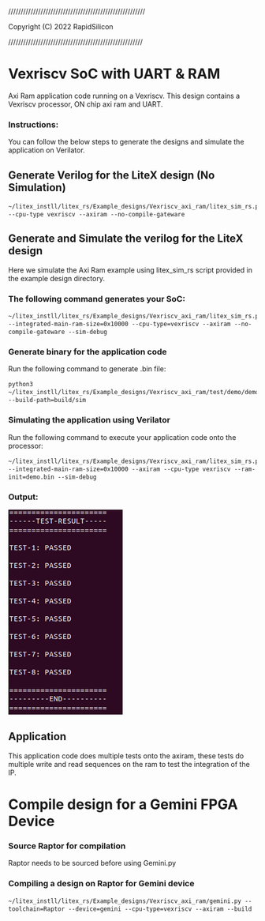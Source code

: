 ///////////////////////////////////////////////////////

Copyright (C) 2022 RapidSilicon

//////////////////////////////////////////////////////

# Vexriscv SoC with UART & RAM
Axi Ram application code running on a Vexriscv. This design contains a Vexriscv processor, ON chip axi ram and UART.

### Instructions:
You can follow the below steps to generate the designs and simulate the application on Verilator.


## Generate Verilog for the LiteX design (No Simulation)

```
~/litex_instll/litex_rs/Example_designs/Vexriscv_axi_ram/litex_sim_rs.py --cpu-type vexriscv --axiram --no-compile-gateware 
```

## Generate and Simulate the verilog for the LiteX design
Here we simulate the Axi Ram example using litex_sim_rs script provided in the example design directory.

### The following command generates your SoC:
```
~/litex_instll/litex_rs/Example_designs/Vexriscv_axi_ram/litex_sim_rs.py --integrated-main-ram-size=0x10000 --cpu-type=vexriscv --axiram --no-compile-gateware --sim-debug
```

### Generate binary for the application code

Run the following command to generate .bin file:
```
python3 ~/litex_instll/litex_rs/Example_designs/Vexriscv_axi_ram/test/demo/demo.py --build-path=build/sim
```
### Simulating the application using Verilator

Run the following command to execute your application code onto the processor:
```
~/litex_instll/litex_rs/Example_designs/Vexriscv_axi_ram/litex_sim_rs.py --integrated-main-ram-size=0x10000 --axiram --cpu-type vexriscv --ram-init=demo.bin --sim-debug 
```
### Output:
![ram_sim.png](./../../Docs/Pictures/ram_sim.png "Optional title")


## Application
This application code does multiple tests onto the axiram, these tests do multiple write and read sequences on the ram to test the integration of the IP.


# Compile design for a Gemini FPGA Device

### Source Raptor for compilation

Raptor needs to be sourced before using Gemini.py

### Compiling a design on Raptor for Gemini device

```
~/litex_instll/litex_rs/Example_designs/Vexriscv_axi_ram/gemini.py --toolchain=Raptor --device=gemini --cpu-type=vexriscv --axiram --build
```